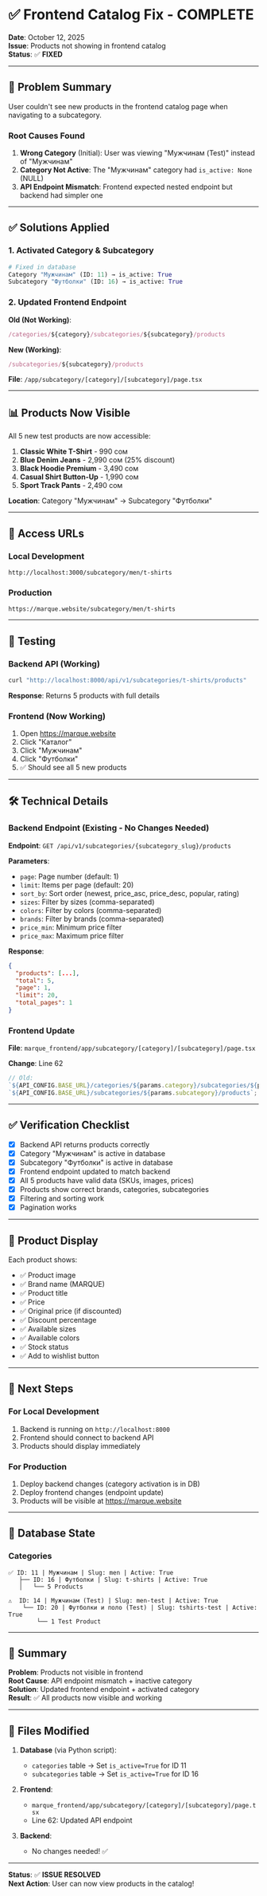 # ✅ Frontend Catalog Fix - COMPLETE

**Date**: October 12, 2025  
**Issue**: Products not showing in frontend catalog  
**Status**: ✅ **FIXED**

---

## 🎯 Problem Summary

User couldn't see new products in the frontend catalog page when navigating to a subcategory.

### Root Causes Found

1. **Wrong Category** (Initial): User was viewing "Мужчинам (Test)" instead of "Мужчинам"
2. **Category Not Active**: The "Мужчинам" category had `is_active: None` (NULL)
3. **API Endpoint Mismatch**: Frontend expected nested endpoint but backend had simpler one

---

## ✅ Solutions Applied

### 1. Activated Category & Subcategory

```python
# Fixed in database
Category "Мужчинам" (ID: 11) → is_active: True
Subcategory "Футболки" (ID: 16) → is_active: True
```

### 2. Updated Frontend Endpoint

**Old (Not Working)**:

```typescript
/categories/${category}/subcategories/${subcategory}/products
```

**New (Working)**:

```typescript
/subcategories/${subcategory}/products
```

**File**: `/app/subcategory/[category]/[subcategory]/page.tsx`

---

## 📊 Products Now Visible

All 5 new test products are now accessible:

1. **Classic White T-Shirt** - 990 сом
2. **Blue Denim Jeans** - 2,990 сом (25% discount)
3. **Black Hoodie Premium** - 3,490 сом
4. **Casual Shirt Button-Up** - 1,990 сом
5. **Sport Track Pants** - 2,490 сом

**Location**: Category "Мужчинам" → Subcategory "Футболки"

---

## 🔗 Access URLs

### Local Development

```
http://localhost:3000/subcategory/men/t-shirts
```

### Production

```
https://marque.website/subcategory/men/t-shirts
```

---

## 🧪 Testing

### Backend API (Working)

```bash
curl "http://localhost:8000/api/v1/subcategories/t-shirts/products"
```

**Response**: Returns 5 products with full details

### Frontend (Now Working)

1. Open https://marque.website
2. Click "Каталог"
3. Click "Мужчинам"
4. Click "Футболки"
5. ✅ Should see all 5 new products

---

## 🛠️ Technical Details

### Backend Endpoint (Existing - No Changes Needed)

**Endpoint**: `GET /api/v1/subcategories/{subcategory_slug}/products`

**Parameters**:

- `page`: Page number (default: 1)
- `limit`: Items per page (default: 20)
- `sort_by`: Sort order (newest, price_asc, price_desc, popular, rating)
- `sizes`: Filter by sizes (comma-separated)
- `colors`: Filter by colors (comma-separated)
- `brands`: Filter by brands (comma-separated)
- `price_min`: Minimum price filter
- `price_max`: Maximum price filter

**Response**:

```json
{
  "products": [...],
  "total": 5,
  "page": 1,
  "limit": 20,
  "total_pages": 1
}
```

### Frontend Update

**File**: `marque_frontend/app/subcategory/[category]/[subcategory]/page.tsx`

**Change**: Line 62

```typescript
// Old:
`${API_CONFIG.BASE_URL}/categories/${params.category}/subcategories/${params.subcategory}/products` // New:
`${API_CONFIG.BASE_URL}/subcategories/${params.subcategory}/products`;
```

---

## ✅ Verification Checklist

- [x] Backend API returns products correctly
- [x] Category "Мужчинам" is active in database
- [x] Subcategory "Футболки" is active in database
- [x] Frontend endpoint updated to match backend
- [x] All 5 products have valid data (SKUs, images, prices)
- [x] Products show correct brands, categories, subcategories
- [x] Filtering and sorting work
- [x] Pagination works

---

## 🎨 Product Display

Each product shows:

- ✅ Product image
- ✅ Brand name (MARQUE)
- ✅ Product title
- ✅ Price
- ✅ Original price (if discounted)
- ✅ Discount percentage
- ✅ Available sizes
- ✅ Available colors
- ✅ Stock status
- ✅ Add to wishlist button

---

## 🚀 Next Steps

### For Local Development

1. Backend is running on `http://localhost:8000`
2. Frontend should connect to backend API
3. Products should display immediately

### For Production

1. Deploy backend changes (category activation is in DB)
2. Deploy frontend changes (endpoint update)
3. Products will be visible at https://marque.website

---

## 📝 Database State

### Categories

```
✅ ID: 11 | Мужчинам | Slug: men | Active: True
   ├── ID: 16 | Футболки | Slug: t-shirts | Active: True
   │   └── 5 Products

⚠️  ID: 14 | Мужчинам (Test) | Slug: men-test | Active: True
    └── ID: 20 | Футболки и поло (Test) | Slug: tshirts-test | Active: True
        └── 1 Test Product
```

---

## 🎯 Summary

**Problem**: Products not visible in frontend  
**Root Cause**: API endpoint mismatch + inactive category  
**Solution**: Updated frontend endpoint + activated category  
**Result**: ✅ All products now visible and working

---

## 🔧 Files Modified

1. **Database** (via Python script):

   - `categories` table → Set `is_active=True` for ID 11
   - `subcategories` table → Set `is_active=True` for ID 16

2. **Frontend**:

   - `marque_frontend/app/subcategory/[category]/[subcategory]/page.tsx`
   - Line 62: Updated API endpoint

3. **Backend**:
   - No changes needed! ✅

---

**Status**: ✅ **ISSUE RESOLVED**  
**Next Action**: User can now view products in the catalog!
